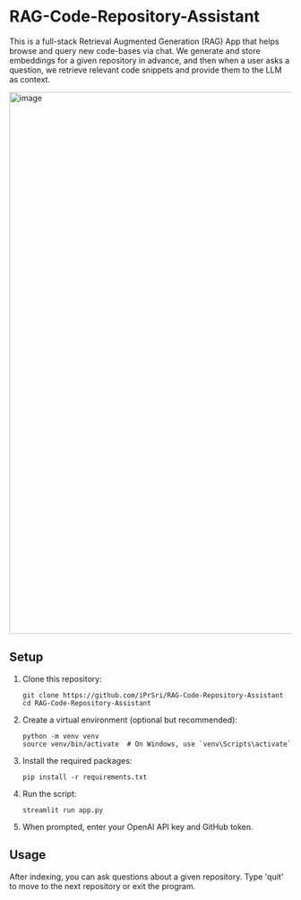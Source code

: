 # RAG-Code-Repository-Assistant

This is a full-stack Retrieval Augmented Generation (RAG) App that helps browse and query new code-bases via chat. We generate and store embeddings for a given repository in advance, and then when a user asks a question, we retrieve relevant code snippets and provide them to the LLM as context.

<img width="967" alt="image" src="https://github.com/user-attachments/assets/e816fc72-1236-4ba9-a0f0-c88edd95e76c">




## Setup

1. Clone this repository:
   ```
   git clone https://github.com/iPrSri/RAG-Code-Repository-Assistant
   cd RAG-Code-Repository-Assistant
   ```

2. Create a virtual environment (optional but recommended):
   ```
   python -m venv venv
   source venv/bin/activate  # On Windows, use `venv\Scripts\activate`
   ```

3. Install the required packages:
   ```
   pip install -r requirements.txt
   ```

4. Run the script:
   ```
   streamlit run app.py
   ```

5. When prompted, enter your OpenAI API key and GitHub token.

## Usage

After indexing, you can ask questions about a given repository. Type 'quit' to move to the next repository or exit the program.
